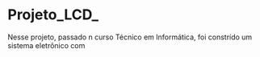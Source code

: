 # Projeto_LCD_
Nesse projeto, passado n curso Técnico em Informática, foi constrído um sistema eletrônico com
